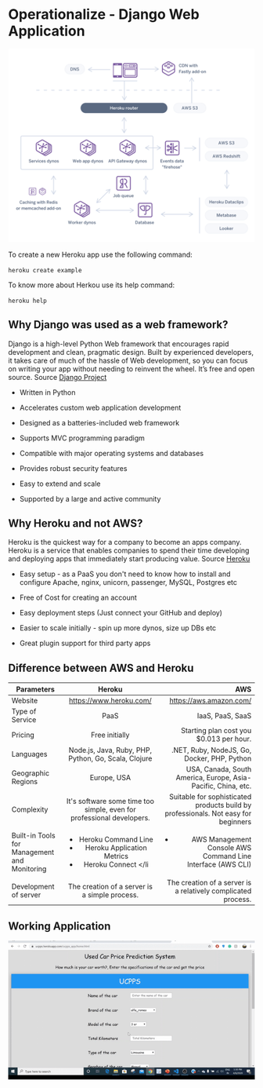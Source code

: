 # Operationalize - Django Web Application


<img src = "Img/1534271873-Beyond Web and Worker Blog Post (B)(1).png">


To create a new Heroku app use the following command:

`heroku create example`

To know more about Herkou use its help command:

`heroku help`

## Why Django was used as a web framework?

Django is a high-level Python Web framework that encourages rapid development and clean, pragmatic design. Built by experienced developers, it takes care of much of the hassle of Web development, so you can focus on writing your app without needing to reinvent the wheel. It’s free and open source. Source [Django Project](https://www.djangoproject.com/)
 
* Written in Python

* Accelerates custom web application development

* Designed as a batteries-included web framework

* Supports MVC programming paradigm

* Compatible with major operating systems and databases

* Provides robust security features

* Easy to extend and scale

* Supported by a large and active community

## Why Heroku and not AWS?

Heroku is the quickest way for a company to become an apps company. Heroku is a service that enables companies to spend their time developing and deploying apps that immediately start producing value. Source [Heroku](https://www.heroku.com/what)

* Easy setup - as a PaaS you don't need to know how to install and configure Apache, nginx, unicorn, passenger, MySQL, Postgres etc

* Free of Cost for creating an account

* Easy deployment steps (Just connect your GitHub and deploy)

* Easier to scale initially - spin up more dynos, size up DBs etc

* Great plugin support for third party apps


## Difference between AWS and Heroku

| Parameters        | Heroku            | AWS  |
| ------------- |:-------------:| -----:|
| Website     | https://www.heroku.com/ | https://aws.amazon.com/ |
| Type of Service      | PaaS      |   IaaS, PaaS, SaaS |
| Pricing | Free initially     |    Starting plan cost you $0.013 per hour. |
| Languages | Node.js, Java, Ruby, PHP, Python, Go, Scala, Clojure    |    .NET, Ruby, NodeJS, Go, Docker, PHP, Python |
| Geographic Regions | Europe, USA     |    USA, Canada, South America, Europe, Asia-Pacific, China, etc. |
| Complexity | It's software some time too simple, even for professional developers.	    |   Suitable for sophisticated products build by professionals. Not easy for beginners|
| Built-in Tools for Management and Monitoring | <ul><li>Heroku Command Line </li><li>Heroku Application Metrics</li><li>Heroku Connect </li</ul> |   <ul><li>AWS Management Console AWS Command Line Interface (AWS CLI)</li></ul> |
| Development of server | The creation of a server is a simple process.	    |    The creation of a server is a relatively complicated process.|
  
  
  
## Working Application

<img src="Img/trim.gif" >




